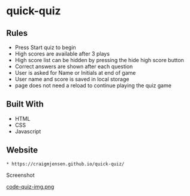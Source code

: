 # quick-quiz

## Rules

  * Press Start quiz to begin
  * High scores are available after 3 plays
  * High score list can be hidden by pressing the hide high score button
  * Correct answers are shown after each question
  * User is asked for Name or Initials at end of game
  * User name and score is saved in local storage
  * page does not need a reload to continue playing the quiz game
  
## Built With
  * HTML
  * CSS
  * Javascript
  
## Website
    * https://craigmjensen.github.io/quick-quiz/

Screenshot

[code-quiz-img.png](https://postimg.cc/ns3Qrz9q)
